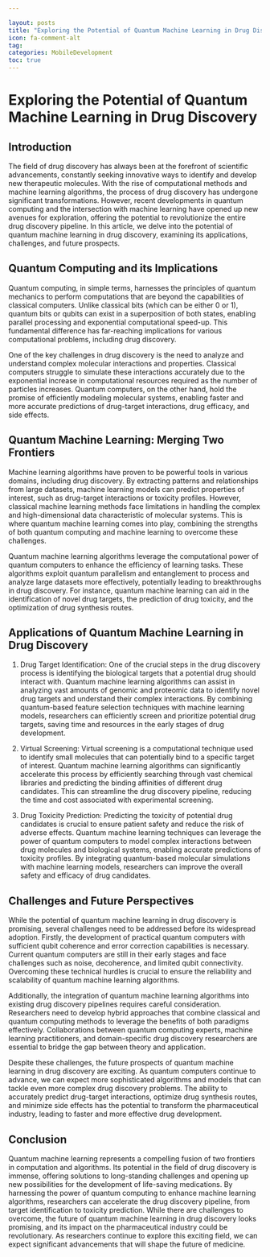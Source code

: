 ```yaml
---

layout: posts
title: "Exploring the Potential of Quantum Machine Learning in Drug Discovery"
icon: fa-comment-alt
tag:      
categories: MobileDevelopment
toc: true
---
```




# Exploring the Potential of Quantum Machine Learning in Drug Discovery

## Introduction

The field of drug discovery has always been at the forefront of scientific advancements, constantly seeking innovative ways to identify and develop new therapeutic molecules. With the rise of computational methods and machine learning algorithms, the process of drug discovery has undergone significant transformations. However, recent developments in quantum computing and the intersection with machine learning have opened up new avenues for exploration, offering the potential to revolutionize the entire drug discovery pipeline. In this article, we delve into the potential of quantum machine learning in drug discovery, examining its applications, challenges, and future prospects.

## Quantum Computing and its Implications

Quantum computing, in simple terms, harnesses the principles of quantum mechanics to perform computations that are beyond the capabilities of classical computers. Unlike classical bits (which can be either 0 or 1), quantum bits or qubits can exist in a superposition of both states, enabling parallel processing and exponential computational speed-up. This fundamental difference has far-reaching implications for various computational problems, including drug discovery.

One of the key challenges in drug discovery is the need to analyze and understand complex molecular interactions and properties. Classical computers struggle to simulate these interactions accurately due to the exponential increase in computational resources required as the number of particles increases. Quantum computers, on the other hand, hold the promise of efficiently modeling molecular systems, enabling faster and more accurate predictions of drug-target interactions, drug efficacy, and side effects.

## Quantum Machine Learning: Merging Two Frontiers

Machine learning algorithms have proven to be powerful tools in various domains, including drug discovery. By extracting patterns and relationships from large datasets, machine learning models can predict properties of interest, such as drug-target interactions or toxicity profiles. However, classical machine learning methods face limitations in handling the complex and high-dimensional data characteristic of molecular systems. This is where quantum machine learning comes into play, combining the strengths of both quantum computing and machine learning to overcome these challenges.

Quantum machine learning algorithms leverage the computational power of quantum computers to enhance the efficiency of learning tasks. These algorithms exploit quantum parallelism and entanglement to process and analyze large datasets more effectively, potentially leading to breakthroughs in drug discovery. For instance, quantum machine learning can aid in the identification of novel drug targets, the prediction of drug toxicity, and the optimization of drug synthesis routes.

## Applications of Quantum Machine Learning in Drug Discovery

1. Drug Target Identification: One of the crucial steps in the drug discovery process is identifying the biological targets that a potential drug should interact with. Quantum machine learning algorithms can assist in analyzing vast amounts of genomic and proteomic data to identify novel drug targets and understand their complex interactions. By combining quantum-based feature selection techniques with machine learning models, researchers can efficiently screen and prioritize potential drug targets, saving time and resources in the early stages of drug development.

2. Virtual Screening: Virtual screening is a computational technique used to identify small molecules that can potentially bind to a specific target of interest. Quantum machine learning algorithms can significantly accelerate this process by efficiently searching through vast chemical libraries and predicting the binding affinities of different drug candidates. This can streamline the drug discovery pipeline, reducing the time and cost associated with experimental screening.

3. Drug Toxicity Prediction: Predicting the toxicity of potential drug candidates is crucial to ensure patient safety and reduce the risk of adverse effects. Quantum machine learning techniques can leverage the power of quantum computers to model complex interactions between drug molecules and biological systems, enabling accurate predictions of toxicity profiles. By integrating quantum-based molecular simulations with machine learning models, researchers can improve the overall safety and efficacy of drug candidates.

## Challenges and Future Perspectives

While the potential of quantum machine learning in drug discovery is promising, several challenges need to be addressed before its widespread adoption. Firstly, the development of practical quantum computers with sufficient qubit coherence and error correction capabilities is necessary. Current quantum computers are still in their early stages and face challenges such as noise, decoherence, and limited qubit connectivity. Overcoming these technical hurdles is crucial to ensure the reliability and scalability of quantum machine learning algorithms.

Additionally, the integration of quantum machine learning algorithms into existing drug discovery pipelines requires careful consideration. Researchers need to develop hybrid approaches that combine classical and quantum computing methods to leverage the benefits of both paradigms effectively. Collaborations between quantum computing experts, machine learning practitioners, and domain-specific drug discovery researchers are essential to bridge the gap between theory and application.

Despite these challenges, the future prospects of quantum machine learning in drug discovery are exciting. As quantum computers continue to advance, we can expect more sophisticated algorithms and models that can tackle even more complex drug discovery problems. The ability to accurately predict drug-target interactions, optimize drug synthesis routes, and minimize side effects has the potential to transform the pharmaceutical industry, leading to faster and more effective drug development.

## Conclusion

Quantum machine learning represents a compelling fusion of two frontiers in computation and algorithms. Its potential in the field of drug discovery is immense, offering solutions to long-standing challenges and opening up new possibilities for the development of life-saving medications. By harnessing the power of quantum computing to enhance machine learning algorithms, researchers can accelerate the drug discovery pipeline, from target identification to toxicity prediction. While there are challenges to overcome, the future of quantum machine learning in drug discovery looks promising, and its impact on the pharmaceutical industry could be revolutionary. As researchers continue to explore this exciting field, we can expect significant advancements that will shape the future of medicine.